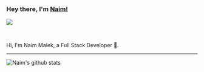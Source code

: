 ### Hey there, I'm [Naim!](https://naimmalek.github.io) 

![](https://visitor-badge.glitch.me/badge?page_id=naimmalek.naimmalek)

<br />

Hi, I'm Naim Malek, a Full Stack Developer 🚀.
<br />

---

![Naim's github stats](https://github-readme-stats.vercel.app/api?username=naimmalek&show_icons=true&hide_border=true)
